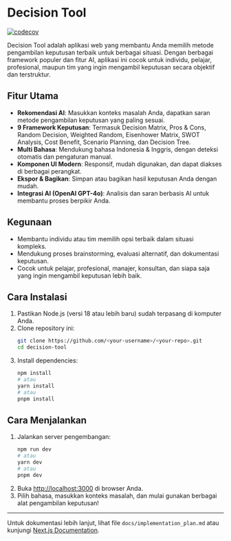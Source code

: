 # Decision Tool

[![codecov](https://codecov.io/gh/chris-tinaa/decision-tool/dev/main/graph/badge.svg)](https://codecov.io/gh/chris-tinaa/decision-tool)

Decision Tool adalah aplikasi web yang membantu Anda memilih metode pengambilan keputusan terbaik untuk berbagai situasi. Dengan berbagai framework populer dan fitur AI, aplikasi ini cocok untuk individu, pelajar, profesional, maupun tim yang ingin mengambil keputusan secara objektif dan terstruktur.

## Fitur Utama
- **Rekomendasi AI**: Masukkan konteks masalah Anda, dapatkan saran metode pengambilan keputusan yang paling sesuai.
- **9 Framework Keputusan**: Termasuk Decision Matrix, Pros & Cons, Random Decision, Weighted Random, Eisenhower Matrix, SWOT Analysis, Cost Benefit, Scenario Planning, dan Decision Tree.
- **Multi Bahasa**: Mendukung bahasa Indonesia & Inggris, dengan deteksi otomatis dan pengaturan manual.
- **Komponen UI Modern**: Responsif, mudah digunakan, dan dapat diakses di berbagai perangkat.
- **Ekspor & Bagikan**: Simpan atau bagikan hasil keputusan Anda dengan mudah.
- **Integrasi AI (OpenAI GPT-4o)**: Analisis dan saran berbasis AI untuk membantu proses berpikir Anda.

## Kegunaan
- Membantu individu atau tim memilih opsi terbaik dalam situasi kompleks.
- Mendukung proses brainstorming, evaluasi alternatif, dan dokumentasi keputusan.
- Cocok untuk pelajar, profesional, manajer, konsultan, dan siapa saja yang ingin mengambil keputusan lebih baik.

## Cara Instalasi
1. Pastikan Node.js (versi 18 atau lebih baru) sudah terpasang di komputer Anda.
2. Clone repository ini:
   ```bash
   git clone https://github.com/<your-username>/<your-repo>.git
   cd decision-tool
   ```
3. Install dependencies:
   ```bash
   npm install
   # atau
   yarn install
   # atau
   pnpm install
   ```

## Cara Menjalankan
1. Jalankan server pengembangan:
   ```bash
   npm run dev
   # atau
   yarn dev
   # atau
   pnpm dev
   ```
2. Buka [http://localhost:3000](http://localhost:3000) di browser Anda.
3. Pilih bahasa, masukkan konteks masalah, dan mulai gunakan berbagai alat pengambilan keputusan!

---

Untuk dokumentasi lebih lanjut, lihat file `docs/implementation_plan.md` atau kunjungi [Next.js Documentation](https://nextjs.org/docs).
